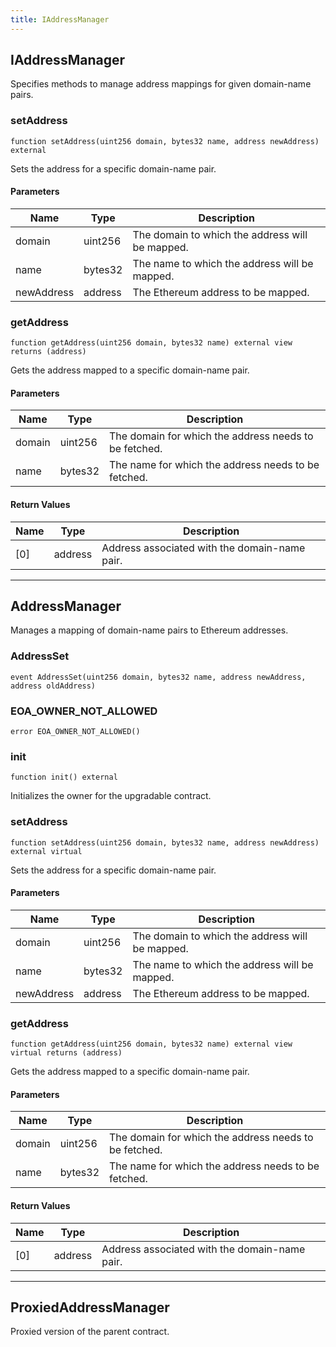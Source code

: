 ```yaml
---
title: IAddressManager
---
```


## IAddressManager

Specifies methods to manage address mappings for given domain-name
pairs.

### setAddress

```solidity
function setAddress(uint256 domain, bytes32 name, address newAddress) external
```

Sets the address for a specific domain-name pair.

#### Parameters

| Name       | Type    | Description                                     |
| ---------- | ------- | ----------------------------------------------- |
| domain     | uint256 | The domain to which the address will be mapped. |
| name       | bytes32 | The name to which the address will be mapped.   |
| newAddress | address | The Ethereum address to be mapped.              |

### getAddress

```solidity
function getAddress(uint256 domain, bytes32 name) external view returns (address)
```

Gets the address mapped to a specific domain-name pair.

#### Parameters

| Name   | Type    | Description                                           |
| ------ | ------- | ----------------------------------------------------- |
| domain | uint256 | The domain for which the address needs to be fetched. |
| name   | bytes32 | The name for which the address needs to be fetched.   |

#### Return Values

| Name | Type    | Description                                   |
| ---- | ------- | --------------------------------------------- |
| [0]  | address | Address associated with the domain-name pair. |

---

## AddressManager

Manages a mapping of domain-name pairs to Ethereum addresses.

### AddressSet

```solidity
event AddressSet(uint256 domain, bytes32 name, address newAddress, address oldAddress)
```

### EOA_OWNER_NOT_ALLOWED

```solidity
error EOA_OWNER_NOT_ALLOWED()
```

### init

```solidity
function init() external
```

Initializes the owner for the upgradable contract.

### setAddress

```solidity
function setAddress(uint256 domain, bytes32 name, address newAddress) external virtual
```

Sets the address for a specific domain-name pair.

#### Parameters

| Name       | Type    | Description                                     |
| ---------- | ------- | ----------------------------------------------- |
| domain     | uint256 | The domain to which the address will be mapped. |
| name       | bytes32 | The name to which the address will be mapped.   |
| newAddress | address | The Ethereum address to be mapped.              |

### getAddress

```solidity
function getAddress(uint256 domain, bytes32 name) external view virtual returns (address)
```

Gets the address mapped to a specific domain-name pair.

#### Parameters

| Name   | Type    | Description                                           |
| ------ | ------- | ----------------------------------------------------- |
| domain | uint256 | The domain for which the address needs to be fetched. |
| name   | bytes32 | The name for which the address needs to be fetched.   |

#### Return Values

| Name | Type    | Description                                   |
| ---- | ------- | --------------------------------------------- |
| [0]  | address | Address associated with the domain-name pair. |

---

## ProxiedAddressManager

Proxied version of the parent contract.
